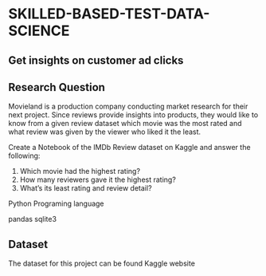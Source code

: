 # SKILLED-BASED-TEST-DATA-SCIENCE

## Get insights on customer ad clicks
## Research Question
Movieland is a production company conducting market research
for their next project. Since reviews provide insights into products,
they would like to know from a given review dataset which movie
was the most rated and what review was given by the viewer who
liked it the least.

Create a Notebook of the IMDb Review dataset on Kaggle and
answer the following:

1. Which movie had the highest rating?
2. How many reviewers gave it the highest rating?
3. What’s its least rating and review detail?

Python Programing language

pandas
sqlite3

## Dataset
The dataset for this project can be found Kaggle website
